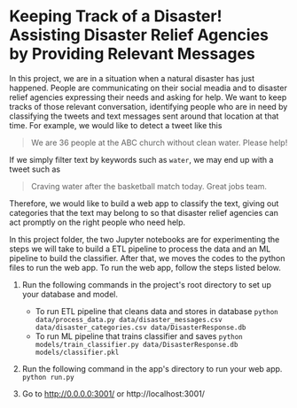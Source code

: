 # Keeping Track of a Disaster! Assisting Disaster Relief Agencies by Providing Relevant Messages  

In this project, we are in a situation when a natural disaster has just happened. People are communicating on their social meadia and to disaster relief agencies expressing their needs and asking for help. We want to keep tracks of those relevant conversation, identifying people who are in need by classifying the tweets and text messages sent around that location at that time. For example, we would like to detect a tweet like this 

> We are 36 people at the ABC church without clean water. Please help!

If we simply filter text by keywords such as `water`, we may end up with a tweet such as

> Craving water after the basketball match today. Great jobs team.

Therefore, we would like to build a web app to classify the text, giving out categories that the text may belong to so that disaster relief agencies can act promptly on the right people who need help.

In this project folder, the two Jupyter notebooks are for experimenting the steps we will take to build a ETL pipeline to process the data and an ML pipeline to build the classifier. After that, we moves the codes to the python files to run the web app. To run the web app, follow the steps listed below.

1. Run the following commands in the project's root directory to set up your database and model.

    - To run ETL pipeline that cleans data and stores in database
        `python data/process_data.py data/disaster_messages.csv data/disaster_categories.csv data/DisasterResponse.db`
    - To run ML pipeline that trains classifier and saves
        `python models/train_classifier.py data/DisasterResponse.db models/classifier.pkl`

2. Run the following command in the app's directory to run your web app.
    `python run.py`

3. Go to http://0.0.0.0:3001/ or http://localhost:3001/


